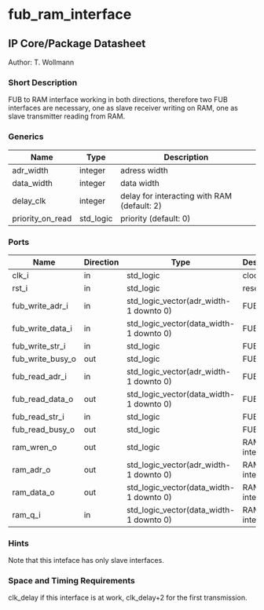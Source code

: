 # fub\_ram\_interface
## IP Core/Package Datasheet
Author: T. Wollmann

### Short Description
FUB to RAM interface working in both directions, therefore two FUB interfaces are necessary, one as slave receiver writing on RAM, one as slave transmitter reading from RAM.

### Generics

| Name             | Type      | Description                                 |
|------------------|-----------|---------------------------------------------|
| adr\_width        | integer   | adress width                                |
| data\_width       | integer   | data width                                  |
| delay\_clk        | integer   | delay for interacting with RAM (default: 2) |
| priority\_on\_read | std\_logic | priority (default: 0)                       |

### Ports

| Name             | Direction | Type                                    | Description   |
|------------------|-----------|-----------------------------------------|---------------|
| clk\_i            | in        | std\_logic                               | clock         |
| rst\_i            | in        | std\_logic                               | reset         |
| fub\_write\_adr\_i  | in        | std\_logic\_vector(adr\_width-1 downto 0)  | FUB in        |
| fub\_write\_data\_i | in        | std\_logic\_vector(data\_width-1 downto 0) | FUB in        |
| fub\_write\_str\_i  | in        | std\_logic                               | FUB in        |
| fub\_write\_busy\_o | out       | std\_logic                               | FUB in        |
| fub\_read\_adr\_i   | in        | std\_logic\_vector(adr\_width-1 downto 0)  | FUB out       |
| fub\_read\_data\_o  | out       | std\_logic\_vector(data\_width-1 downto 0) | FUB out       |
| fub\_read\_str\_i   | in        | std\_logic                               | FUB out       |
| fub\_read\_busy\_o  | out       | std\_logic                               | FUB out       |
| ram\_wren\_o       | out       | std\_logic                               | RAM interface |
| ram\_adr\_o        | out       | std\_logic\_vector(adr\_width-1 downto 0)  | RAM interface |
| ram\_data\_o       | out       | std\_logic\_vector(data\_width-1 downto 0) | RAM interface |
| ram\_q\_i          | in        | std\_logic\_vector(data\_width-1 downto 0) | RAM interface |


### Hints
Note that this inteface has only slave interfaces.

### Space and Timing Requirements
clk\_delay if this interface is at work, clk\_delay+2 for the first transmission.

